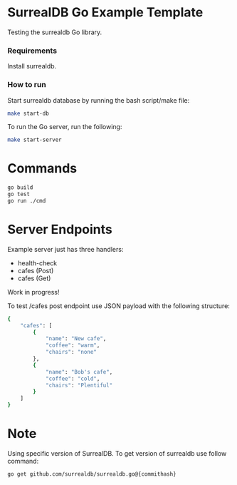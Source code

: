 # SurrealDB Go Example Template

Testing the surrealdb Go library.

### Requirements

Install surrealdb.

### How to run

Start surrealdb database by running the bash script/make file:

```bash
make start-db
```

To run the Go server, run the following:

```bash
make start-server
```


# Commands

```bash
go build
go test
go run ./cmd
```

# Server Endpoints

Example server just has three handlers:
 - health-check
 - cafes (Post)
 - cafes (Get)

Work in progress!

To test /cafes post endpoint use JSON payload with the following structure:

```bash
{
    "cafes": [
        {
            "name": "New cafe",
            "coffee": "warm",
            "chairs": "none"
        },
        {
            "name": "Bob's cafe",
            "coffee": "cold",
            "chairs": "Plentiful"
        }
    ]
}
```

# Note

Using specific version of SurrealDB. To get version of surrealdb use follow command:

```bash
go get github.com/surrealdb/surrealdb.go@{commithash}
```
